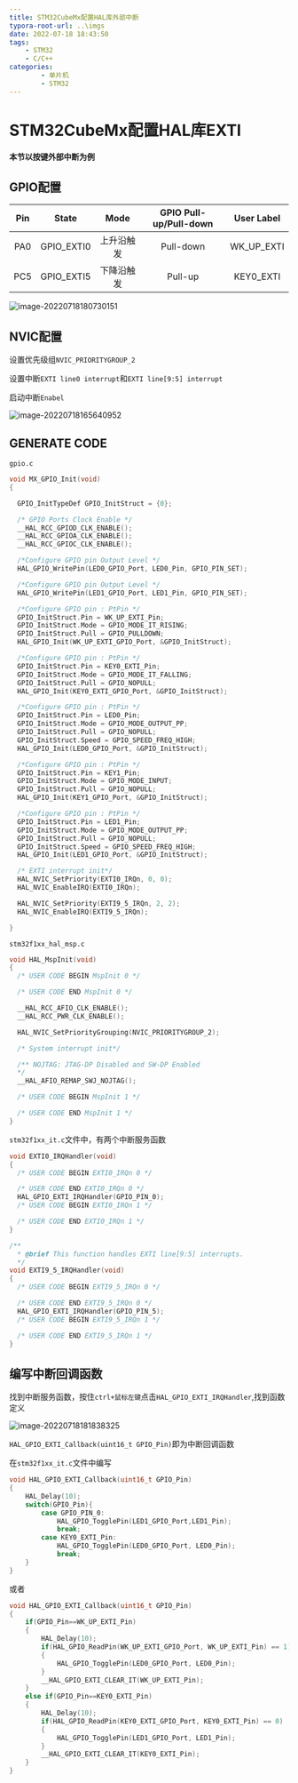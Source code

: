 ```yaml
---
title: STM32CubeMx配置HAL库外部中断
typora-root-url: ..\imgs
date: 2022-07-18 18:43:50
tags: 
    - STM32
    - C/C++
categories: 
        - 单片机
        - STM32
---
```


# STM32CubeMx配置HAL库EXTI

**本节以按键外部中断为例**

## GPIO配置

| Pin  |   State    |    Mode    | GPIO Pull-up/Pull-down | User Label |
| :--: | :--------: | :--------: | :--------------------: | :--------: |
| PA0  | GPIO_EXTI0 | 上升沿触发 |       Pull-down        | WK_UP_EXTI |
| PC5  | GPIO_EXTI5 | 下降沿触发 |        Pull-up         | KEY0_EXTI  |

![image-20220718180730151](https://ghigher-picture-bed.oss-cn-qingdao.aliyuncs.com/img/image-20220718180730151.png)

## NVIC配置

设置优先级组`NVIC_PRIORITYGROUP_2`

设置中断`EXTI line0 interrupt`和`EXTI line[9:5] interrupt`

启动中断`Enabel`

![image-20220718165640952](https://ghigher-picture-bed.oss-cn-qingdao.aliyuncs.com/img/image-20220718165640952.png)

## GENERATE CODE

`gpio.c`

```C
void MX_GPIO_Init(void)
{

  GPIO_InitTypeDef GPIO_InitStruct = {0};

  /* GPIO Ports Clock Enable */
  __HAL_RCC_GPIOD_CLK_ENABLE();
  __HAL_RCC_GPIOA_CLK_ENABLE();
  __HAL_RCC_GPIOC_CLK_ENABLE();

  /*Configure GPIO pin Output Level */
  HAL_GPIO_WritePin(LED0_GPIO_Port, LED0_Pin, GPIO_PIN_SET);

  /*Configure GPIO pin Output Level */
  HAL_GPIO_WritePin(LED1_GPIO_Port, LED1_Pin, GPIO_PIN_SET);

  /*Configure GPIO pin : PtPin */
  GPIO_InitStruct.Pin = WK_UP_EXTI_Pin;
  GPIO_InitStruct.Mode = GPIO_MODE_IT_RISING;
  GPIO_InitStruct.Pull = GPIO_PULLDOWN;
  HAL_GPIO_Init(WK_UP_EXTI_GPIO_Port, &GPIO_InitStruct);

  /*Configure GPIO pin : PtPin */
  GPIO_InitStruct.Pin = KEY0_EXTI_Pin;
  GPIO_InitStruct.Mode = GPIO_MODE_IT_FALLING;
  GPIO_InitStruct.Pull = GPIO_NOPULL;
  HAL_GPIO_Init(KEY0_EXTI_GPIO_Port, &GPIO_InitStruct);

  /*Configure GPIO pin : PtPin */
  GPIO_InitStruct.Pin = LED0_Pin;
  GPIO_InitStruct.Mode = GPIO_MODE_OUTPUT_PP;
  GPIO_InitStruct.Pull = GPIO_NOPULL;
  GPIO_InitStruct.Speed = GPIO_SPEED_FREQ_HIGH;
  HAL_GPIO_Init(LED0_GPIO_Port, &GPIO_InitStruct);

  /*Configure GPIO pin : PtPin */
  GPIO_InitStruct.Pin = KEY1_Pin;
  GPIO_InitStruct.Mode = GPIO_MODE_INPUT;
  GPIO_InitStruct.Pull = GPIO_NOPULL;
  HAL_GPIO_Init(KEY1_GPIO_Port, &GPIO_InitStruct);

  /*Configure GPIO pin : PtPin */
  GPIO_InitStruct.Pin = LED1_Pin;
  GPIO_InitStruct.Mode = GPIO_MODE_OUTPUT_PP;
  GPIO_InitStruct.Pull = GPIO_NOPULL;
  GPIO_InitStruct.Speed = GPIO_SPEED_FREQ_HIGH;
  HAL_GPIO_Init(LED1_GPIO_Port, &GPIO_InitStruct);

  /* EXTI interrupt init*/
  HAL_NVIC_SetPriority(EXTI0_IRQn, 0, 0);
  HAL_NVIC_EnableIRQ(EXTI0_IRQn);

  HAL_NVIC_SetPriority(EXTI9_5_IRQn, 2, 2);
  HAL_NVIC_EnableIRQ(EXTI9_5_IRQn);

}
```

`stm32f1xx_hal_msp.c`

```c
void HAL_MspInit(void)
{
  /* USER CODE BEGIN MspInit 0 */

  /* USER CODE END MspInit 0 */

  __HAL_RCC_AFIO_CLK_ENABLE();
  __HAL_RCC_PWR_CLK_ENABLE();

  HAL_NVIC_SetPriorityGrouping(NVIC_PRIORITYGROUP_2);

  /* System interrupt init*/

  /** NOJTAG: JTAG-DP Disabled and SW-DP Enabled
  */
  __HAL_AFIO_REMAP_SWJ_NOJTAG();

  /* USER CODE BEGIN MspInit 1 */

  /* USER CODE END MspInit 1 */
}
```

`stm32f1xx_it.c`文件中，有两个中断服务函数

```C
void EXTI0_IRQHandler(void)
{
  /* USER CODE BEGIN EXTI0_IRQn 0 */

  /* USER CODE END EXTI0_IRQn 0 */
  HAL_GPIO_EXTI_IRQHandler(GPIO_PIN_0);
  /* USER CODE BEGIN EXTI0_IRQn 1 */

  /* USER CODE END EXTI0_IRQn 1 */
}

/**
  * @brief This function handles EXTI line[9:5] interrupts.
  */
void EXTI9_5_IRQHandler(void)
{
  /* USER CODE BEGIN EXTI9_5_IRQn 0 */

  /* USER CODE END EXTI9_5_IRQn 0 */
  HAL_GPIO_EXTI_IRQHandler(GPIO_PIN_5);
  /* USER CODE BEGIN EXTI9_5_IRQn 1 */

  /* USER CODE END EXTI9_5_IRQn 1 */
}
```

## 编写中断回调函数

找到中断服务函数，按住`ctrl+鼠标左键`点击`HAL_GPIO_EXTI_IRQHandler`,找到函数定义

![image-20220718181838325](https://ghigher-picture-bed.oss-cn-qingdao.aliyuncs.com/img/image-20220718181838325.png)

`HAL_GPIO_EXTI_Callback(uint16_t GPIO_Pin)`即为中断回调函数

在`stm32f1xx_it.c`文件中编写

```c
void HAL_GPIO_EXTI_Callback(uint16_t GPIO_Pin)
{
    HAL_Delay(10);
    switch(GPIO_Pin){
        case GPIO_PIN_0:
            HAL_GPIO_TogglePin(LED1_GPIO_Port,LED1_Pin);
            break;
        case KEY0_EXTI_Pin:
            HAL_GPIO_TogglePin(LED0_GPIO_Port, LED0_Pin);
            break;
    }
}
```

或者

```c
void HAL_GPIO_EXTI_Callback(uint16_t GPIO_Pin)
{
    if(GPIO_Pin==WK_UP_EXTI_Pin)
    {
        HAL_Delay(10);
        if(HAL_GPIO_ReadPin(WK_UP_EXTI_GPIO_Port, WK_UP_EXTI_Pin) == 1)
        {
            HAL_GPIO_TogglePin(LED0_GPIO_Port, LED0_Pin);
        }
        __HAL_GPIO_EXTI_CLEAR_IT(WK_UP_EXTI_Pin);
    }
    else if(GPIO_Pin==KEY0_EXTI_Pin)
    {
        HAL_Delay(10);
        if(HAL_GPIO_ReadPin(KEY0_EXTI_GPIO_Port, KEY0_EXTI_Pin) == 0)
        {
            HAL_GPIO_TogglePin(LED1_GPIO_Port, LED1_Pin);
        }
        __HAL_GPIO_EXTI_CLEAR_IT(KEY0_EXTI_Pin);
    }
}
```
